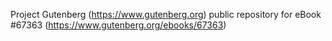Project Gutenberg (https://www.gutenberg.org) public repository for eBook #67363 (https://www.gutenberg.org/ebooks/67363)
